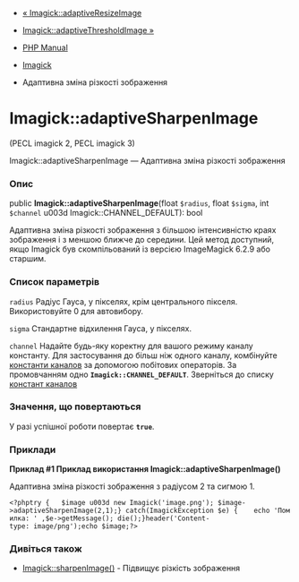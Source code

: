 - [« Imagick::adaptiveResizeImage](imagick.adaptiveresizeimage.md)
- [Imagick::adaptiveThresholdImage
»](imagick.adaptivethresholdimage.md)

- [PHP Manual](index.md)
- [Imagick](class.imagick.md)
- Адаптивна зміна різкості зображення

# Imagick::adaptiveSharpenImage

(PECL imagick 2, PECL imagick 3)

Imagick::adaptiveSharpenImage — Адаптивна зміна різкості
зображення

### Опис

public **Imagick::adaptiveSharpenImage**(float `$radius`, float
`$sigma`, int `$channel` u003d Imagick::CHANNEL_DEFAULT): bool

Адаптивна зміна різкості зображення з більшою інтенсивністю
краях зображення і з меншою ближче до середини. Цей метод доступний,
якщо Imagick був скомпільований із версією ImageMagick 6.2.9 або старшим.

### Список параметрів

`radius`
Радіус Гауса, у пікселях, крім центрального пікселя. Використовуйте 0
для автовибору.

`sigma`
Стандартне відхилення Гауса, у пікселях.

`channel`
Надайте будь-яку коректну для вашого режиму каналу константу. Для
застосування до більш ніж одного каналу, комбінуйте [константи
каналов](imagick.constants.md#imagick.constants.channel) за допомогою
побітових операторів. За промовчанням одно **`Imagick::CHANNEL_DEFAULT`**.
Зверніться до списку [констант
каналов](imagick.constants.md#imagick.constants.channel)

### Значення, що повертаються

У разі успішної роботи повертає **`true`**.

### Приклади

**Приклад #1 Приклад використання **Imagick::adaptiveSharpenImage()****

Адаптивна зміна різкості зображення з радіусом 2 та сигмою 1.

`<?phptry {   $image u003d new Imagick('image.png'); $image->adaptiveSharpenImage(2,1);} catch(ImagickException $e) {    echo 'Помилка: ' ,$e->getMessage(); die();}header('Content-type: image/png');echo $image;?> `

### Дивіться також

- [Imagick::sharpenImage()](imagick.sharpenimage.md) - Підвищує
різкість зображення
